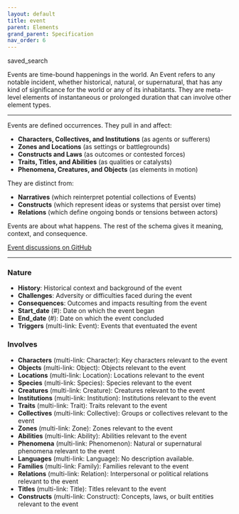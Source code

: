 ```yaml
---
layout: default
title: event
parent: Elements
grand_parent: Specification
nav_order: 6
---
```


 <span class="material-symbols-outlined">saved_search</span>

Events are time-bound happenings in the world. An Event refers to any notable incident, whether historical, natural, or supernatural, that has any kind of significance for the world or any of its inhabitants. They are meta-level elements of instantaneous or prolonged duration that can involve other element types. 

--- 
  
Events are defined occurrences. They pull in and affect:

- **Characters, Collectives, and Institutions** (as agents or sufferers)
- **Zones and Locations** (as settings or battlegrounds)
- **Constructs and Laws** (as outcomes or contested forces)
- **Traits, Titles, and Abilities** (as qualities or catalysts)
- **Phenomena, Creatures, and Objects** (as elements in motion)

They are distinct from:

- **Narratives** (which reinterpret potential collections of Events)
- **Constructs** (which represent ideas or systems that persist over time)
- **Relations** (which define ongoing bonds or tensions between actors)

Events are about what happens. The rest of the schema gives it meaning, context, and consequence.

[Event discussions on GitHub](https://github.com/OnlyWorlds/OnlyWorlds/discussions/categories/event)

---
### Nature
- **History**: Historical context and background of the event
- **Challenges**: Adversity or difficulties faced during the event
- **Consequences**: Outcomes and impacts resulting from the event
- **Start_date** (#): Date on which the event began
- **End_date** (#): Date on which the event concluded
- **Triggers** (multi-link: Event): Events that eventuated the event

### Involves
- **Characters** (multi-link: Character): Key characters relevant to the event
- **Objects** (multi-link: Object): Objects relevant to the event
- **Locations** (multi-link: Location): Locations relevant to the event
- **Species** (multi-link: Species): Species relevant to the event
- **Creatures** (multi-link: Creature): Creatures relevant to the event
- **Institutions** (multi-link: Institution): Institutions relevant to the event
- **Traits** (multi-link: Trait): Traits relevant to the event
- **Collectives** (multi-link: Collective): Groups or collectives relevant to the event
- **Zones** (multi-link: Zone): Zones relevant to the event
- **Abilities** (multi-link: Ability): Abilities relevant to the event
- **Phenomena** (multi-link: Phenomenon): Natural or supernatural phenomena relevant to the event
- **Languages** (multi-link: Language): No description available.
- **Families** (multi-link: Family): Families relevant to the event
- **Relations** (multi-link: Relation): Interpersonal or political relations relevant to the event
- **Titles** (multi-link: Title): Titles relevant to the event
- **Constructs** (multi-link: Construct): Concepts, laws, or built entities relevant to the event


